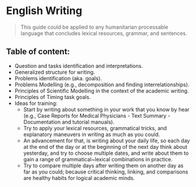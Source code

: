 # English Writing

> This guide could be applied to any humanitarian processable language that concludes lexical resources, grammar, and sentences.

## Table of content: 
* Question and tasks identification and interpretations.
* Generalized structure for writing.
* Problems identification (aka. goals).
* Problems Modelling (e.g., decomposition and finding interrelationships).
* Principles of Scientific Modelling in the context of the academic writing.
* Principles of Timing task goals.
* Ideas for training: 
  - Start by writing about something in your work that you know by hear (e.g., Case Reports for Medical Physicians - Text Summary - Documentation and tutorial manuals).
  - Try to apply your lexical resources, grammatical tricks, and explanatory maneuvers in writing as much as you could.
  - An advancement for that, is writing about your daily life, so each day at the end of the day or at the beginning of the next day think about yesterday, and try to choose multiple dates, and write about them to gain a range of grammatical~lexical combinations in practice.
  - Try to compare multiple days after writing them on another day as far as you could; because critical thinking, linking, and comparisons are healthy habits for logical academic minds.
